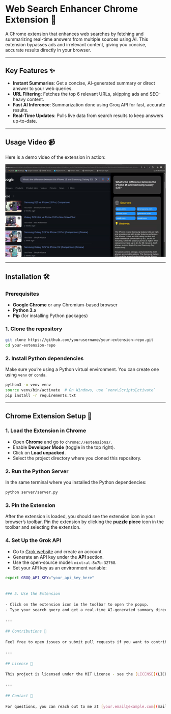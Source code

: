 
# Web Search Enhancer Chrome Extension 🚀

A Chrome extension that enhances web searches by fetching and summarizing real-time answers from multiple sources using AI. This extension bypasses ads and irrelevant content, giving you concise, accurate results directly in your browser.

---

## Key Features ✨

- **Instant Summaries**: Get a concise, AI-generated summary or direct answer to your web queries.
- **URL Filtering**: Fetches the top 6 relevant URLs, skipping ads and SEO-heavy content.
- **Fast AI Inference**: Summarization done using Groq API for fast, accurate results.
- **Real-Time Updates**: Pulls live data from search results to keep answers up-to-date.

---

## Usage Video 📹

Here is a demo video of the extension in action:

[![Extension Demo](./videos/video_thumbnail.png)](https://youtu.be/AFyXFis_U00)

---

## Installation 🛠️

### Prerequisites

- **Google Chrome** or any Chromium-based browser
- **Python 3.x**
- **Pip** (for installing Python packages)

### 1. Clone the repository

```bash
git clone https://github.com/yourusername/your-extension-repo.git
cd your-extension-repo
```

### 2. Install Python dependencies

Make sure you’re using a Python virtual environment. You can create one using `venv` or `conda`.

```bash
python3 -m venv venv
source venv/bin/activate  # On Windows, use `venv\Scriptsctivate`
pip install -r requirements.txt
```

---

## Chrome Extension Setup 🔧

### 1. Load the Extension in Chrome

- Open **Chrome** and go to `chrome://extensions/`.
- Enable **Developer Mode** (toggle in the top right).
- Click on **Load unpacked**.
- Select the project directory where you cloned this repository.

### 2. Run the Python Server

In the same terminal where you installed the Python dependencies:

```bash
python server/server.py
```

### 3. Pin the Extension

After the extension is loaded, you should see the extension icon in your browser’s toolbar.
Pin the extension by clicking the **puzzle piece** icon in the toolbar and selecting the extension.

### 4. Set Up the Grok API

- Go to [Grok website](https://www.grok.com/) and create an account.
- Generate an API key under the **API** section.
- Use the open-source model: `mixtral-8x7b-32768`.
- Set your API key as an environment variable:

```bash
export GROQ_API_KEY="your_api_key_here"


### 5. Use the Extension

- Click on the extension icon in the toolbar to open the popup.
- Type your search query and get a real-time AI-generated summary directly in your browser.

---

## Contributions 🤝

Feel free to open issues or submit pull requests if you want to contribute. This is an open-source project, and we welcome feedback!

---

## License 📄

This project is licensed under the MIT License - see the [LICENSE](LICENSE) file for details.

---

## Contact 📧

For questions, you can reach out to me at [your.email@example.com](mailto:your.email@example.com).
